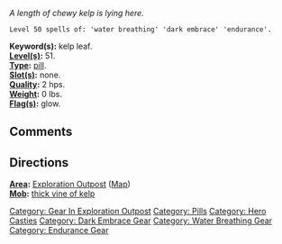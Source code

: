 *A length of chewy kelp is lying here.*

`Level 50 spells of: 'water breathing' 'dark embrace' 'endurance'.`

**Keyword(s):** kelp leaf.  
**[Level(s)](Object_Level.md "wikilink"):** 51.  
**[Type](:Category:_Object_Types.md "wikilink"):**
[pill](:Category:_Pills.md "wikilink").  
**[Slot(s)](Object_Slots.md "wikilink"):** none.  
**[Quality](Object_Quality.md "wikilink"):** 2 hps.  
**[Weight](Object_Weight.md "wikilink"):** 0 lbs.  
**[Flag(s)](:Category:_Object_Flags.md "wikilink"):** glow.  

## Comments

## Directions

**[Area](:Category:_Areas.md "wikilink"):** [Exploration
Outpost](:Category:_Exploration_Outpost.md "wikilink")
([Map](Exploration_Outpost_Map.md "wikilink"))  
**[Mob](:Category:_Mobs.md "wikilink"):** [thick vine of
kelp](thick_vine_of_kelp "wikilink")

[Category: Gear In Exploration
Outpost](Category:_Gear_In_Exploration_Outpost "wikilink") [Category:
Pills](Category:_Pills "wikilink") [Category: Hero
Casties](Category:_Hero_Casties "wikilink") [Category: Dark Embrace
Gear](Category:_Dark_Embrace_Gear "wikilink") [Category: Water Breathing
Gear](Category:_Water_Breathing_Gear "wikilink") [Category: Endurance
Gear](Category:_Endurance_Gear "wikilink")

